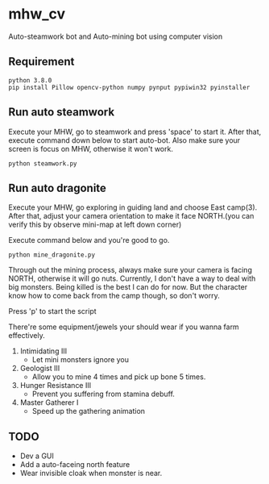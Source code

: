 # mhw_cv
Auto-steamwork bot and Auto-mining bot using computer vision

## Requirement
```
python 3.8.0
pip install Pillow opencv-python numpy pynput pypiwin32 pyinstaller
```
## Run auto steamwork 
Execute your MHW, go to steamwork and press 'space' to start it.
After that, execute command down below to start auto-bot.
Also make sure your screen is focus on MHW, otherwise it won't work.
```
python steamwork.py
```

## Run auto dragonite

Execute your MHW, go exploring in guiding land and choose East camp(3).
After that, adjust your camera orientation to make it face NORTH.(you can verify this by observe mini-map at left down corner)

Execute command below and you're good to go.
```
python mine_dragonite.py
```
Through out the mining process, always make sure your camera is facing NORTH, otherwise it will go nuts.
Currently, I don't have a way to deal with big monsters. Being killed is the best I can do for now. But the character know how to come back from the camp though, so don't worry.

Press 'p' to start the script

There're some equipment/jewels your should wear if you wanna farm effectively.
1. Intimidating III
    * Let mini monsters ignore you
2. Geologist III
    * Allow you to mine 4 times and pick up bone 5 times.
3. Hunger Resistance III
    * Prevent you suffering from stamina debuff.
4. Master Gatherer I
    * Speed up the gathering animation

## TODO 
* Dev a GUI
* Add a auto-faceing north feature
* Wear invisible cloak when monster is near.

